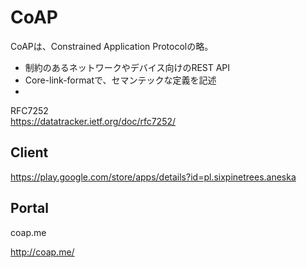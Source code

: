 # CoAP

CoAPは、Constrained Application Protocolの略。

* 制約のあるネットワークやデバイス向けのREST API
* Core-link-formatで、セマンテックな定義を記述
* 
 
RFC7252<br>
https://datatracker.ietf.org/doc/rfc7252/
 
 ## Client
 https://play.google.com/store/apps/details?id=pl.sixpinetrees.aneska
 
## Portal

coap.me

http://coap.me/
 